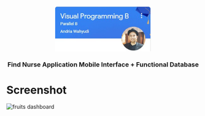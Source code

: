 
<p align="center"><img src="https://raw.githubusercontent.com/WahyuAgungBudiyanto/VISPRO_PhonebookDatabase/main/CRUD%20AGUNG/Annotation%202021-10-15%20175212.jpg" width=250></p>

<h3 align="center">
Find Nurse Application Mobile Interface + Functional Database</h3>

# Screenshot
![fruits dashboard](https://github.com/WahyuAgungBudiyanto/VISPRO_GoNurse/blob/main/Images/ezgif-2-8e587a994e7f.gif)
